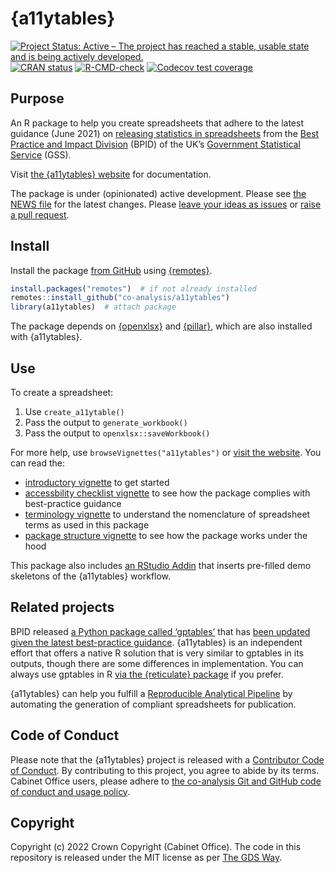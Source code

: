 
<!-- README.md is generated from README.Rmd. Please edit that file -->

# {a11ytables}

<!-- badges: start -->

[![Project Status: Active – The project has reached a stable, usable
state and is being actively
developed.](https://www.repostatus.org/badges/latest/active.svg)](https://www.repostatus.org/#active)
[![CRAN
status](https://www.r-pkg.org/badges/version/a11ytables)](https://CRAN.R-project.org/package=a11ytables)
[![R-CMD-check](https://github.com/co-analysis/a11ytables/workflows/R-CMD-check/badge.svg)](https://github.com/co-analysis/a11ytables/actions)
[![Codecov test
coverage](https://codecov.io/gh/co-analysis/a11ytables/branch/main/graph/badge.svg)](https://codecov.io/gh/co-analysis/a11ytables?branch=main)
<!-- badges: end -->

## Purpose

An R package to help you create spreadsheets that adhere to the latest
guidance (June 2021) on [releasing statistics in
spreadsheets](https://gss.civilservice.gov.uk/policy-store/releasing-statistics-in-spreadsheets/)
from the [Best Practice and Impact
Division](https://github.com/best-practice-and-impact?language=html)
(BPID) of the UK’s [Government Statistical
Service](https://gss.civilservice.gov.uk/) (GSS).

Visit [the {a11ytables}
website](https://co-analysis.github.io/a11ytables/) for documentation.

The package is under (opinionated) active development. Please see [the
NEWS file](https://co-analysis.github.io/a11ytables/news/index.html) for
the latest changes. Please [leave your ideas as
issues](https://github.com/co-analysis/a11ytables/issues) or [raise a
pull request](https://github.com/co-analysis/a11ytables/pulls).

## Install

Install the package [from
GitHub](https://github.com/co-analysis/a11ytables) using
[{remotes}](https://remotes.r-lib.org/).

``` r
install.packages("remotes")  # if not already installed
remotes::install_github("co-analysis/a11ytables")
library(a11ytables)  # attach package
```

The package depends on [{openxlsx}](https://ycphs.github.io/openxlsx/)
and [{pillar}](https://pillar.r-lib.org/), which are also installed with
{a11ytables}.

## Use

To create a spreadsheet:

1.  Use `create_a11ytable()`
2.  Pass the output to `generate_workbook()`
3.  Pass the output to `openxlsx::saveWorkbook()`

For more help, use `browseVignettes("a11ytables")` or [visit the
website](https://co-analysis.github.io/a11ytables/). You can read the:

-   [introductory
    vignette](https://co-analysis.github.io/a11ytables/articles/a11ytables.html)
    to get started
-   [accessbility checklist
    vignette](https://co-analysis.github.io/a11ytables/articles/checklist.html)
    to see how the package complies with best-practice guidance
-   [terminology
    vignette](https://co-analysis.github.io/a11ytables/articles/terminology)
    to understand the nomenclature of spreadsheet terms as used in this
    package
-   [package structure
    vignette](https://co-analysis.github.io/a11ytables/articles/structure)
    to see how the package works under the hood

This package also includes [an RStudio
Addin](https://rstudio.github.io/rstudioaddins/) that inserts pre-filled
demo skeletons of the {a11ytables} workflow.

## Related projects

BPID released [a Python package called
‘gptables’](https://github.com/best-practice-and-impact/gptables) that
has [been updated given the latest best-practice
guidance](https://dataingovernment.blog.gov.uk/2022/06/24/automatically-produce-best-practice-spreadsheets/).
{a11ytables} is an independent effort that offers a native R solution
that is very similar to gptables in its outputs, though there are some
differences in implementation. You can always use gptables in R [via the
{reticulate}
package](https://gptables.readthedocs.io/en/latest/usage.html#r-usage)
if you prefer.

{a11ytables} can help you fulfill a [Reproducible Analytical
Pipeline](https://analysisfunction.civilservice.gov.uk/policy-store/reproducible-analytical-pipelines-strategy/)
by automating the generation of compliant spreadsheets for publication.

## Code of Conduct

Please note that the {a11ytables} project is released with a
[Contributor Code of
Conduct](https://contributor-covenant.org/version/2/0/CODE_OF_CONDUCT.html).
By contributing to this project, you agree to abide by its terms.
Cabinet Office users, please adhere to [the co-analysis Git and GitHub
code of conduct and usage
policy](https://docs.google.com/document/d/1CuNgKla1BwSVOmGkPmsq0S-OM4emP-iXrgnm7EeILWM/edit?usp=sharing).

## Copyright

Copyright (c) 2022 Crown Copyright (Cabinet Office). The code in this
repository is released under the MIT license as per [The GDS
Way](https://gds-way.cloudapps.digital/manuals/licensing.html#use-mit).
